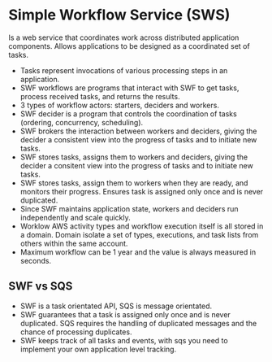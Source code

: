 # Simple Workflow Service (SWS)
Is a web service that coordinates work across distributed application components. Allows applications to be designed as a coordinated set of tasks. 
- Tasks represent invocations of various processing steps in an application. 
- SWF workflows are programs that interact with SWF to get tasks, process received tasks, and returns the results. 
- 3 types of workflow actors: starters, deciders and workers. 
- SWF decider is a program that controls the coordination of tasks (ordering, concurrency, scheduling). 
- SWF brokers the interaction between workers and deciders, giving the decider a consistent view into the progress of tasks and to initiate new tasks. 
- SWF stores tasks, assigns them to workers and deciders, giving the decider a consitent view into the progress of tasks and to initiate new tasks. 
- SWF stores tasks, assign them to workers when they are ready, and monitors their progress. Ensures task is assigned only once and is never duplicated. 
- Since SWF maintains application state, workers and deciders run independently and scale quickly. 
- Worklow AWS activity types and workflow execution itself is all stored in a domain. Domain isolate a set of types, executions, and task lists from others within the same account. 
- Maximum workflow can be 1 year and the value is always measured in seconds. 
## SWF vs SQS
- SWF is a task orientated API, SQS is message orientated. 
- SWF guarantees that a task is assigned only once and is never duplicated. SQS requires the handling of duplicated messages and the chance of processing duplicates. 
- SWF keeps track of all tasks and events, with sqs you need to implement your own application level tracking. 